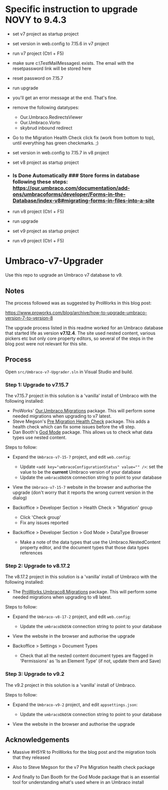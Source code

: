 # Specific instruction to upgrade NOVY to 9.4.3
* set v7 project as startup project
* set version in web.config to 7.15.6 in v7 project
* run v7 project (Ctrl + F5)
* make sure c:\TestMailMessages\ exists. The email with the resetpassword link will be stored here
* reset password on 7.15.7
* run upgrade
* you'll get an error message at the end. That's fine.
* remove the following datatypes:

   - Our.Umbraco.RedirectsViewer
   - Our.Umbraco.Vorto
   - skybrud inbound redirect
* Go to the Migration Health Check click fix (work from bottom to top), until everything has green checkmarks. ;)
* set version in web.config to 7.15.7 in v8 project
* set v8 project as startup project
* ### Is Done Automatically ### Store forms in database following these steps: https://our.umbraco.com/documentation/add-ons/umbracoforms/developer/Forms-in-the-Database/index-v8#migrating-forms-in-files-into-a-site
* run v8 project (Ctrl + F5)
* run upgrade
* set v9 project as startup project
* run v9 project (Ctrl + F5)


# Umbraco-v7-Upgrader

Use this repo to upgrade an Umbraco v7 database to v9.

## Notes

The process followed was as suggested by ProWorks in this blog post:

https://www.proworks.com/blog/archive/how-to-upgrade-umbraco-version-7-to-version-8

The upgrade process listed in this readme worked for an Umbraco database that started life as version **v7.12.4**. The site used nested content, various pickers etc but only core property editors, so several of the steps in the blog post were not relevant for this site.

## Process

Open `src/Umbraco-v7-Upgrader.sln` in Visual Studio and build.

### Step 1: Upgrade to v7.15.7

The v7.15.7 project in this solution is a 'vanilla' install of Umbraco with the following installed:

- ProWorks' [Our.Umbraco.Migrations](https://www.nuget.org/packages/Our.Umbraco.Migration/) package. This will perform some needed migrations when upgrading to v7 latest.
- Steve Megson's [Pre Migration Health Check](https://our.umbraco.com/packages/developer-tools/pre-migration-health-checks/) package. This adds a health check which can fix some issues before the v8 step.
- Dan Booth's [God Mode](https://our.umbraco.com/packages/developer-tools/diplo-god-mode/) package. This allows us to check what data types use nested content.

Steps to follow:

- Expand the `Umbraco-v7-15-7` project, and edit `web.config`:

   - Update `<add key="umbracoConfigurationStatus" value="" />`: set the value to be the **current** Umbraco version of your database
   - Update the `umbracoDbDSN` connection string to point to your database

- View the `Umbraco-v7-15-7` website in the browser and authorise the upgrade (don't worry that it reports the wrong current version in the dialog)

- Backoffice > Developer Section > Health Check > 'Migration' group

   - Click 'Check group'
   - Fix any issues reported

- Backoffice > Developer Section > God Mode > DataType Browser

   - Make a note of the data types that use the Umbraco.NestedContent property editor, and the document types that those data types references

### Step 2: Upgrade to v8.17.2

The v8.17.2 project in this solution is a 'vanilla' install of Umbraco with the following installed:

- The [ProWorks.Umbraco8.Migrations](https://www.nuget.org/packages/ProWorks.Umbraco8.Migrations/) package. This will perform some needed migrations when upgrading to v8 latest.

Steps to follow:

- Expand the `Umbraco-v8-17-2` project, and edit `web.config`:

   - Update the `umbracoDbDSN` connection string to point to your database

- View the website in the browser and authorise the upgrade

- Backoffice > Settings > Document Types

   - Check that all the nested content document types are flagged in 'Permissions' as 'Is an Element Type' (if not, update them and Save)

### Step 3: Upgrade to v9.2

The v9.2 project in this solution is a 'vanilla' install of Umbraco.

Steps to follow:

- Expand the `Umbraco-v9-2` project, and edit `appsettings.json`:

   - Update the `umbracoDbDSN` connection string to point to your database

- View the website in the browser and authorise the upgrade

## Acknowledgements

- Massive #H5YR to ProWorks for the blog post and the migration tools that they released

- Also to Steve Megson for the v7 Pre Migration health check package

- And finally to Dan Booth for the God Mode package that is an essential tool for understanding what's used where in an Umbraco install
